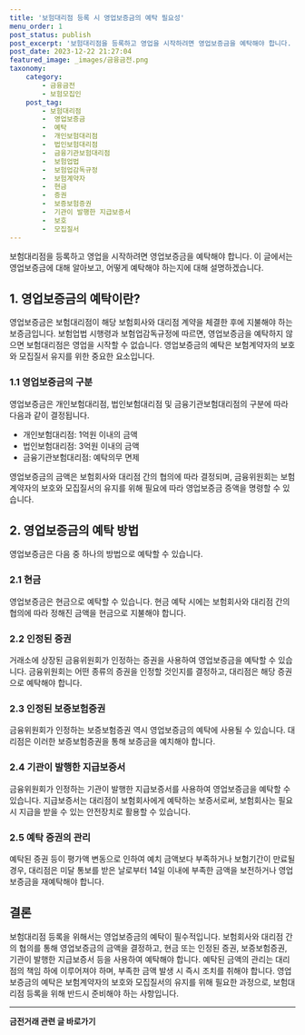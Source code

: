```yaml
---
title: '보험대리점 등록 시 영업보증금의 예탁 필요성'
menu_order: 1
post_status: publish
post_excerpt: '보험대리점을 등록하고 영업을 시작하려면 영업보증금을 예탁해야 합니다. 이 글에서는 영업보증금에 대해 알아보고, 어떻게 예탁해야 하는지에 대해 설명하겠습니다.'
post_date: 2023-12-22 21:27:04
featured_image: _images/금융금전.png
taxonomy:
    category:
        - 금융금전
        - 보험모집인
    post_tag:
        - 보험대리점
        -  영업보증금
        -  예탁
        -  개인보험대리점
        -  법인보험대리점
        -  금융기관보험대리점
        -  보험업법
        -  보험업감독규정
        -  보험계약자
        -  현금
        -  증권
        -  보증보험증권
        -  기관이 발행한 지급보증서
        -  보호
        -  모집질서
---
```



보험대리점을 등록하고 영업을 시작하려면 영업보증금을 예탁해야 합니다. 이 글에서는 영업보증금에 대해 알아보고, 어떻게 예탁해야 하는지에 대해 설명하겠습니다.

## 1. 영업보증금의 예탁이란?

영업보증금은 보험대리점이 해당 보험회사와 대리점 계약을 체결한 후에 지불해야 하는 보증금입니다. 보험업법 시행령과 보험업감독규정에 따르면, 영업보증금을 예탁하지 않으면 보험대리점은 영업을 시작할 수 없습니다. 영업보증금의 예탁은 보험계약자의 보호와 모집질서 유지를 위한 중요한 요소입니다.

### 1.1 영업보증금의 구분

영업보증금은 개인보험대리점, 법인보험대리점 및 금융기관보험대리점의 구분에 따라 다음과 같이 결정됩니다.

- 개인보험대리점: 1억원 이내의 금액
- 법인보험대리점: 3억원 이내의 금액
- 금융기관보험대리점: 예탁의무 면제

영업보증금의 금액은 보험회사와 대리점 간의 협의에 따라 결정되며, 금융위원회는 보험계약자의 보호와 모집질서의 유지를 위해 필요에 따라 영업보증금 증액을 명령할 수 있습니다.

## 2. 영업보증금의 예탁 방법

영업보증금은 다음 중 하나의 방법으로 예탁할 수 있습니다.

### 2.1 현금

영업보증금은 현금으로 예탁할 수 있습니다. 현금 예탁 시에는 보험회사와 대리점 간의 협의에 따라 정해진 금액을 현금으로 지불해야 합니다.

### 2.2 인정된 증권

거래소에 상장된 금융위원회가 인정하는 증권을 사용하여 영업보증금을 예탁할 수 있습니다. 금융위원회는 어떤 종류의 증권을 인정할 것인지를 결정하고, 대리점은 해당 증권으로 예탁해야 합니다.

### 2.3 인정된 보증보험증권

금융위원회가 인정하는 보증보험증권 역시 영업보증금의 예탁에 사용될 수 있습니다. 대리점은 이러한 보증보험증권을 통해 보증금을 예치해야 합니다.

### 2.4 기관이 발행한 지급보증서

금융위원회가 인정하는 기관이 발행한 지급보증서를 사용하여 영업보증금을 예탁할 수 있습니다. 지급보증서는 대리점이 보험회사에게 예탁하는 보증서로써, 보험회사는 필요 시 지급을 받을 수 있는 안전장치로 활용할 수 있습니다.

### 2.5 예탁 증권의 관리

예탁된 증권 등이 평가액 변동으로 인하여 예치 금액보다 부족하거나 보험기간이 만료될 경우, 대리점은 미달 통보를 받은 날로부터 14일 이내에 부족한 금액을 보전하거나 영업보증금을 재예탁해야 합니다.

## 결론

보험대리점 등록을 위해서는 영업보증금의 예탁이 필수적입니다. 보험회사와 대리점 간의 협의를 통해 영업보증금의 금액을 결정하고, 현금 또는 인정된 증권, 보증보험증권, 기관이 발행한 지급보증서 등을 사용하여 예탁해야 합니다. 예탁된 금액의 관리는 대리점의 책임 하에 이루어져야 하며, 부족한 금액 발생 시 즉시 조치를 취해야 합니다. 영업보증금의 예탁은 보험계약자의 보호와 모집질서의 유지를 위해 필요한 과정으로, 보험대리점 등록을 위해 반드시 준비해야 하는 사항입니다.
<!-- wp:separator -->
<hr class="wp-block-separator has-alpha-channel-opacity"/>
<!-- /wp:separator -->

<!-- wp:group {"backgroundColor":"base","layout":{"type":"constrained"}} -->
<div class="wp-block-group has-base-background-color has-background"><!-- wp:paragraph {"align":"center","fontSize":"medium"} -->
<p class="has-text-align-center has-large-font-size"><strong>금전거래 관련 글 바로가기</strong></p>
<!-- /wp:paragraph -->


<!-- wp:latest-posts
{"categories":[{"id":13538,"count":19,"description":"","link":"https://uknowlaw.com/category/%ea%b8%88%ec%a0%84%ea%b1%b0%eb%9e%98/","name":"금전거래","slug":"금전거래","taxonomy":"category","parent":0,"meta":[],"_links":{"self":[{"href":"https://uknowlaw.com/wp-json/wp/v2/categories/13538"}],"collection":[{"href":"https://uknowlaw.com/wp-json/wp/v2/categories"}],"about":[{"href":"https://uknowlaw.com/wp-json/wp/v2/taxonomies/category"}],"wp:post_type":[{"href":"https://uknowlaw.com/wp-json/wp/v2/posts?categories=13538"}],"curies":[{"name":"wp","href":"https://api.w.org/{rel}","templated":true}]}}],"postsToShow":100,"excerptLength":28,"postLayout":"grid","columns":2,"featuredImageAlign":"left","featuredImageSizeSlug":"large","fontSize":"small"} /--></div>
<!-- /wp:group -->